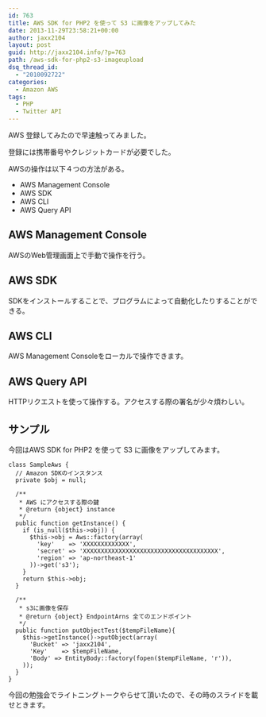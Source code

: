 ```yaml
---
id: 763
title: AWS SDK for PHP2 を使って S3 に画像をアップしてみた
date: 2013-11-29T23:58:21+00:00
author: jaxx2104
layout: post
guid: http://jaxx2104.info/?p=763
path: /aws-sdk-for-php2-s3-imageupload
dsq_thread_id:
  - "2010092722"
categories:
  - Amazon AWS
tags:
  - PHP
  - Twitter API
---
```

AWS 登録してみたので早速触ってみました。

登録には携帯番号やクレジットカードが必要でした。

AWSの操作は以下４つの方法がある。

  * AWS Management Console
  * AWS SDK
  * AWS CLI
  * AWS Query API

## AWS Management Console

AWSのWeb管理画面上で手動で操作を行う。

<!--more-->

## AWS SDK

SDKをインストールすることで、プログラムによって自動化したりすることができる。

## AWS CLI

AWS Management Consoleをローカルで操作できます。

## AWS Query API

HTTPリクエストを使って操作する。アクセスする際の署名が少々煩わしい。



## サンプル

今回はAWS SDK for PHP2 を使って S3 に画像をアップしてみます。

```
class SampleAws {
  // Amazon SDKのインスタンス
  private $obj = null;

  /**
   * AWS にアクセスする際の鍵
   * @return {object} instance
   */
  public function getInstance() {
    if (is_null($this->obj)) {
      $this->obj = Aws::factory(array(
        'key'    => 'XXXXXXXXXXXXX',
        'secret' => 'XXXXXXXXXXXXXXXXXXXXXXXXXXXXXXXXXXXXXX',
        'region' => 'ap-northeast-1'
      ))->get('s3');
    }
    return $this->obj;
  }

  /**
   * s3に画像を保存
   * @return {object} EndpointArns 全てのエンドポイント
   */
  public function putObjectTest($tempFileName){
    $this->getInstance()->putObject(array(
      'Bucket' => 'jaxx2104',
      'Key'    => $tempFileName,
      'Body' => EntityBody::factory(fopen($tempFileName, 'r')),
    ));
  }
}
```

今回の勉強会でライトニングトークやらせて頂いたので、その時のスライドを載せときます。
